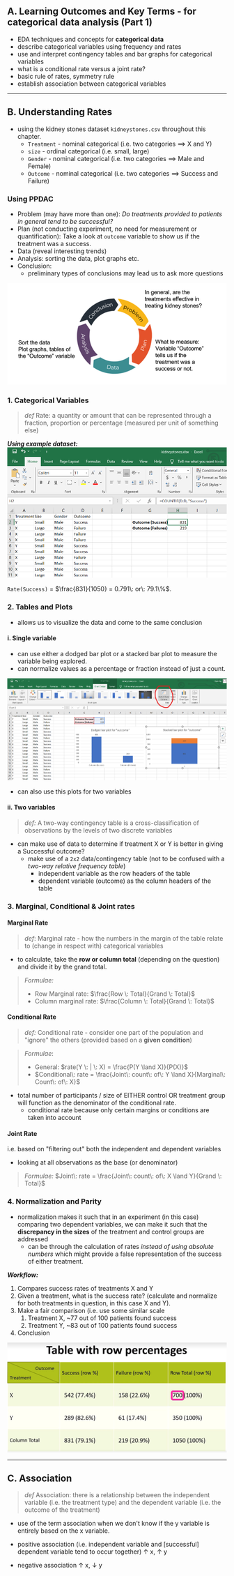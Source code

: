 ## A. Learning Outcomes and Key Terms - for categorical data analysis (Part 1)
- EDA techniques and concepts for **categorical data**
- describe categorical variables using frequency and rates
- use and interpret contingency tables and bar graphs for categorical variables
- what is a conditional rate versus a joint rate?
- basic rule of rates, symmetry rule
- establish association between categorical variables

---
## B. Understanding Rates
- using the kidney stones dataset `kidneystones.csv` throughout this chapter.
	- `Treatment` - nominal categorical (i.e. two categories $\implies$ X and Y)
	- `size` - ordinal categorical (i.e. small, large)
	- `Gender` - nominal categorical (i.e. two categories $\implies$ Male and Female)
	- `Outcome` - nominal categorical (i.e. two categories $\implies$ Success and Failure)
### Using PPDAC
- Problem (may have more than one): *Do treatments provided to patients in general tend to be successful?*
- Plan (not conducting experiment, no need for measurement or quantification): Take a look at `outcome` variable to show us if the treatment was a success.
- Data (reveal interesting trends)
- Analysis: sorting the data, plot graphs etc.
- Conclusion: 
	- preliminary types of conclusions may lead us to ask more questions

![PPDAC-1](../assets/PPDAC-1.png)


### 1. Categorical Variables
> *def* Rate: a quantity or amount that can be represented through a fraction, proportion or percentage (measured per unit of something else)

***Using example dataset:***
![analyzing-categorical-var](../assets/analyzing-categorical-var.png)

`Rate(Success)` = $\frac{831}{1050} = 0.791\: or\: 79.1\%$.
### 2. Tables and Plots
- allows us to visualize the data and come to the same conclusion
#### i. Single variable
- can use either a dodged bar plot or a stacked bar plot to measure the variable being explored.
- can normalize values as a percentage or fraction instead of just a count.

![bar-chart-one-var](../assets/bar-chart-one-var.png)
* can also use this plots for two variables
#### ii. Two variables
> *def:* A two-way contingency table is a cross-classification of observations by the levels of two discrete variables

- can make use of data to determine if treatment X or Y is better in giving a Successful outcome?
	- make use of a `2x2` data/contingency table (not to be confused with a *two-way relative frequency table*)
		- independent variable as the row headers of the table
		- dependent variable (outcome) as the column headers of the table

### 3. Marginal, Conditional & Joint rates
#### Marginal Rate
> *def*: Marginal rate - how the numbers in the margin of the table relate to (change in respect with) categorical variables
- to calculate, take the **row or column total** (depending on the question) and divide it by the grand total.

> *Formulae:*
> - Row Marginal rate: $\frac{Row \: Total}{Grand \: Total}$
> - Column marginal rate: $\frac{Column \: Total}{Grand \: Total}$

#### Conditional Rate
> *def:* Conditional rate - consider one part of the population and "ignore" the others (provided based on a **given condition**)

> *Formulae*: 
> - General:  $rate(Y \: | \: X) =  \frac{P(Y \land X)}{P(X)}$
> - $Conditional\: rate = \frac{Joint\: count\: of\: Y \land X}{Marginal\: Count\: of\: X}$

- total number of participants / size of EITHER control OR treatment group will function as the denominator of the conditional rate.
	- conditional rate because only certain margins or conditions are taken into account
#### Joint Rate
i.e. based on "filtering out" both the independent and dependent variables
- looking at all observations as the base (or denominator)

> *Formulae:*
> $Joint\: rate = \frac{Joint\: count\: of\: X \land Y}{Grand \: Total}$

### 4. Normalization and Parity
- normalization makes it such that in an experiment (in this case) comparing two dependent variables, we can make it such that the **discrepancy in the sizes** of the treatment and control groups are addressed
	- can be through the calculation of rates *instead of using absolute numbers* which might provide a false representation of the success of either treatment.

***Workflow:***
1. Compares success rates of treatments X and Y
2. Given a treatment, what is the success rate? (calculate and normalize for both treatments in question, in this case X and Y).
3. Make a fair comparison (i.e. use some similar scale 
	1. Treatment X, ~77 out of 100 patients found success
	2. Treatment Y, ~83 out of 100 patients found success
4. Conclusion

![table_w_row_perct](../assets/table_w_row_perct.png)

---
## C. Association

> *def* Association: there is a relationship between the independent variable (i.e. the treatment type) and the dependent variable (i.e. the outcome of the treatment)

- use of the term association when we don't know if the y variable is entirely based on the x variable.

- positive association (i.e. independent variable and [successful] dependent variable tend to occur together) ↑ x, ↑ y
- negative association ↑ x, ↓ y